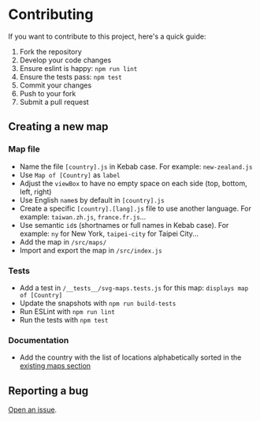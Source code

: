 # Contributing

If you want to contribute to this project, here's a quick guide:
1. Fork the repository
1. Develop your code changes
1. Ensure eslint is happy: `npm run lint`
1. Ensure the tests pass: `npm test`
1. Commit your changes
1. Push to your fork
1. Submit a pull request

## Creating a new map
### Map file
* Name the file `[country].js` in Kebab case. For example: `new-zealand.js`
* Use `Map of [Country]` as `label`
* Adjust the `viewBox` to have no empty space on each side (top, bottom, left, right)
* Use English `name`s by default in `[country].js`
* Create a specific `[country].[lang].js` file to use another language. For example: `taiwan.zh.js`, `france.fr.js`...
* Use semantic `id`s (shortnames or full names in Kebab case). For example: `ny` for New York, `taipei-city` for Taipei City...
* Add the map in `/src/maps/`
* Import and export the map in `/src/index.js`

### Tests
* Add a test in `/__tests__/svg-maps.tests.js` for this map: `displays map of [Country]`
* Update the snapshots with `npm run build-tests`
* Run ESLint with `npm run lint`
* Run the tests with `npm test`

### Documentation
* Add the country with the list of locations alphabetically sorted in the [existing maps section](https://github.com/VictorCazanave/react-svg-map#existing-maps)

## Reporting a bug
[Open an issue](https://github.com/VictorCazanave/react-svg-map/issues/new).
